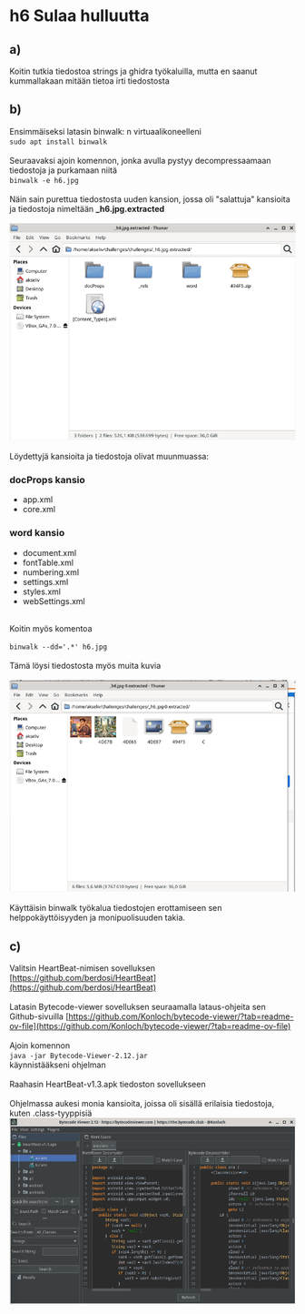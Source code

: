 # h6 Sulaa hulluutta

  ## a)
  Koitin tutkia tiedostoa strings ja ghidra työkaluilla, mutta en saanut kummallakaan mitään tietoa irti tiedostosta
  ## b)
  Ensimmäiseksi latasin binwalk: n virtuaalikoneelleni
  <br>
  `sudo apt install binwalk`
  <br>
  <br>
  Seuraavaksi ajoin komennon, jonka avulla pystyy decompressaamaan tiedostoja ja purkamaan niitä
  <br>
  `binwalk -e h6.jpg`
  <br>
  <br>
  Näin sain purettua tiedostosta uuden kansion, jossa oli "salattuja" kansioita ja tiedostoja nimeltään **_h6.jpg.extracted**
  <br>
  <br>
  ![kuva](h6_extracted.png)
  <br>
  <br>
  Löydettyjä kansioita ja tiedostoja olivat muunmuassa:
  ### docProps kansio
  - app.xml
  - core.xml

  ### word kansio
  - document.xml
  - fontTable.xml
  - numbering.xml
  - settings.xml
  - styles.xml
  - webSettings.xml

  <br>
  Koitin myös komentoa
  <br>
  
  `binwalk --dd='.*' h6.jpg`
  <br>
  <br>
  Tämä löysi tiedostosta myös muita kuvia
  <br>
  <br>
  ![kuva](h6_other_images.png)
  <br>
  <br>
  Käyttäisin binwalk työkalua tiedostojen erottamiseen sen helppokäyttöisyyden ja monipuolisuuden takia.
  <br>
  ## c)
  Valitsin HeartBeat-nimisen sovelluksen [https://github.com/berdosi/HeartBeat](https://github.com/berdosi/HeartBeat)
  <br>
  <br>
  Latasin Bytecode-viewer sovelluksen seuraamalla lataus-ohjeita sen Github-sivuilla [https://github.com/Konloch/bytecode-viewer/?tab=readme-ov-file](https://github.com/Konloch/bytecode-viewer/?tab=readme-ov-file)
  <br>
  <br>
  Ajoin komennon
  <br>
  `java -jar Bytecode-Viewer-2.12.jar`
  <br>
  käynnistääkseni ohjelman
  <br>
  <br>
  Raahasin HeartBeat-v1.3.apk tiedoston sovellukseen
  <br>
  <br>
  Ohjelmassa aukesi monia kansioita, joissa oli sisällä erilaisia tiedostoja, kuten .class-tyyppisiä
  <br>
  ![kuva](bytecode-viewer.png)
